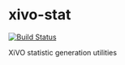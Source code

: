 xivo-stat
=========
[![Build Status](https://travis-ci.org/xivo-pbx/xivo-stat.png?branch=master)](https://travis-ci.org/xivo-pbx/xivo-stat)

XiVO statistic generation utilities
